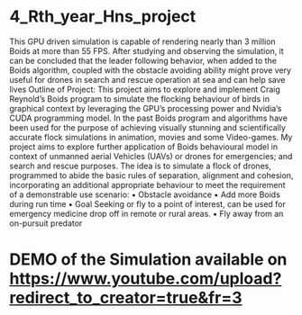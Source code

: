 # 4_Rth_year_Hns_project
This GPU driven simulation is capable of rendering nearly than 3 million Boids at more than 55 FPS. After studying and observing the simulation, it can be concluded that the leader following behavior, when added to the Boids algorithm, coupled with the obstacle avoiding ability might prove very useful for drones in search and rescue operation at sea and can help save lives
Outline of Project:
This project aims to explore and implement Craig Reynold’s Boids program to simulate the flocking behaviour of birds in graphical context by leveraging the GPU’s processing power and Nvidia’s CUDA programming model.
In the past Boids program and algorithms have been used for the purpose of achieving visually stunning and scientifically accurate flock simulations in animation, movies and some Video-games.
My project aims to explore further application of Boids behavioural model in context of unmanned aerial Vehicles (UAVs) or drones for emergencies; and search and rescue purposes. The idea is to simulate a flock of drones, programmed to abide the basic rules of separation, alignment and cohesion, incorporating an additional appropriate behaviour to meet the requirement of a demonstrable use scenario:
▪ Obstacle avoidance
▪ Add more Boids during run time
▪ Goal Seeking or fly to a point of interest, can be used for emergency medicine
drop off in remote or rural areas.
▪ Fly away from an on-pursuit predator

# DEMO of the Simulation available on https://www.youtube.com/upload?redirect_to_creator=true&fr=3

